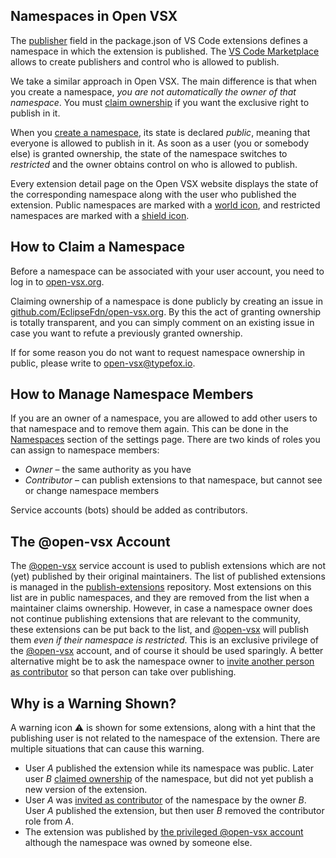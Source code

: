 ## Namespaces in Open VSX

The [publisher](https://code.visualstudio.com/api/references/extension-manifest) field in the package.json of VS Code extensions defines a namespace in which the extension is published. The [VS Code Marketplace](https://marketplace.visualstudio.com/vscode) allows to create publishers and control who is allowed to publish.

We take a similar approach in Open VSX. The main difference is that when you create a namespace, _you are not automatically the owner of that namespace_. You must [claim ownership](#how-to-claim-a-namespace) if you want the exclusive right to publish in it.

When you [create a namespace](https://www.npmjs.com/package/ovsx#create-a-namespace), its state is declared _public_, meaning that everyone is allowed to publish in it. As soon as a user (you or somebody else) is granted ownership, the state of the namespace switches to _restricted_ and the owner obtains control on who is allowed to publish.

Every extension detail page on the Open VSX website displays the state of the corresponding namespace along with the user who published the extension. Public namespaces are marked with a [world icon](https://raw.githubusercontent.com/wiki/eclipse/openvsx/images/public-small.svg), and restricted namespaces are marked with a [shield icon](https://raw.githubusercontent.com/wiki/eclipse/openvsx/images/verified-small.svg).

## How to Claim a Namespace

Before a namespace can be associated with your user account, you need to log in to [open-vsx.org](https://open-vsx.org).

Claiming ownership of a namespace is done publicly by creating an issue in [github.com/EclipseFdn/open-vsx.org](https://github.com/EclipseFdn/open-vsx.org/issues/new/choose). By this the act of granting ownership is totally transparent, and you can simply comment on an existing issue in case you want to refute a previously granted ownership.

If for some reason you do not want to request namespace ownership in public, please write to [open-vsx@typefox.io](mailto:open-vsx@typefox.io).

## How to Manage Namespace Members

If you are an owner of a namespace, you are allowed to add other users to that namespace and to remove them again. This can be done in the [Namespaces](https://open-vsx.org/user-settings/namespaces) section of the settings page. There are two kinds of roles you can assign to namespace members:

 * _Owner_ &ndash; the same authority as you have
 * _Contributor_ &ndash; can publish extensions to that namespace, but cannot see or change namespace members

Service accounts (bots) should be added as contributors.

## The @open-vsx Account

The [@open-vsx](https://github.com/open-vsx) service account is used to publish extensions which are not (yet) published by their original maintainers. The list of published extensions is managed in the [publish-extensions](https://github.com/open-vsx/publish-extensions) repository. Most extensions on this list are in public namespaces, and they are removed from the list when a maintainer claims ownership. However, in case a namespace owner does not continue publishing extensions that are relevant to the community, these extensions can be put back to the list, and [@open-vsx](https://github.com/open-vsx) will publish them _even if their namespace is restricted_. This is an exclusive privilege of the [@open-vsx](https://github.com/open-vsx) account, and of course it should be used sparingly. A better alternative might be to ask the namespace owner to [invite another person as contributor](#how-to-manage-namespace-members) so that person can take over publishing.

## Why is a Warning Shown?

A warning icon ⚠️ is shown for some extensions, along with a hint that the publishing user is not related to the namespace of the extension. There are multiple situations that can cause this warning.

 * User _A_ published the extension while its namespace was public. Later user _B_ [claimed ownership](#how-to-claim-a-namespace) of the namespace, but did not yet publish a new version of the extension.
 * User _A_ was [invited as contributor](#how-to-manage-namespace-members) of the namespace by the owner _B_. User _A_ published the extension, but then user _B_ removed the contributor role from _A_.
 * The extension was published by [the privileged @open-vsx account](#the-open-vsx-account) although the namespace was owned by someone else.
